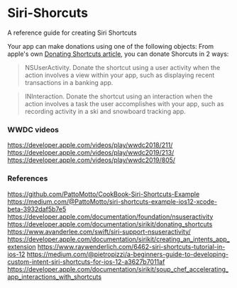 # Siri-Shorcuts
A reference  guide for creating Siri Shortcuts

Your app can make donations using one of the following objects:
From apple's own [Donating Shortcuts article][link1], you can donate Shorcuts in 2 ways: 
> NSUserActivity. Donate the shortcut using a user activity when the action involves a view within your app, such as displaying recent transactions in a banking app.

> INInteraction. Donate the shortcut using an interaction when the action involves a task the user accomplishes with your app, such as recording activity in a ski and snowboard tracking app.

### WWDC videos
https://developer.apple.com/videos/play/wwdc2018/211/
https://developer.apple.com/videos/play/wwdc2019/213/
https://developer.apple.com/videos/play/wwdc2019/805/

### References
https://github.com/PattoMotto/CookBook-Siri-Shortcuts-Example
https://medium.com/@PattoMotto/siri-shortcuts-example-ios12-xcode-beta-3932daf5b7e5
https://developer.apple.com/documentation/foundation/nsuseractivity
https://developer.apple.com/documentation/sirikit/donating_shortcuts
https://www.avanderlee.com/swift/siri-support-nsuseractivity/
https://developer.apple.com/documentation/sirikit/creating_an_intents_app_extension
https://www.raywenderlich.com/6462-siri-shortcuts-tutorial-in-ios-12
https://medium.com/@pietropizzi/a-beginners-guide-to-developing-custom-intent-siri-shortcuts-for-ios-12-a3627b7011af
https://developer.apple.com/documentation/sirikit/soup_chef_accelerating_app_interactions_with_shortcuts


[link1]: <https://developer.apple.com/documentation/sirikit/donating_shortcuts>
